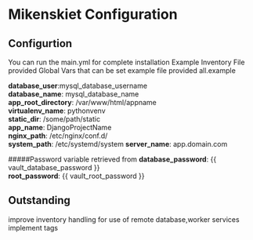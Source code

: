 # Mikenskiet Configuration

## Configurtion



You can run the main.yml for complete installation
Example Inventory File provided 
Global Vars that can be set example file provided all.example 


**database_user**:mysql_database_username  
**database_name**: mysql_database_name  
**app_root_directory**: /var/www/html/appname  
**virtualenv_name**: pythonvenv  
**static_dir**:  /some/path/static  
**app_name**: DjangoProjectName  
**nginx_path**: /etc/nginx/conf.d/  
**system_path**: /etc/systemd/system
**server_name**: app.domain.com

#####Password variable retrieved from 
**database_password**: {{ vault_database_password }}  
**root_password**: {{ vault_root_password }}  



## Outstanding
improve inventory handling for use of remote database,worker services 
implement tags
